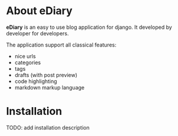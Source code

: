 About eDiary
============

**eDiary** is an easy to use blog application for django. It developed by
developer for developers.

The application support all classical features:

- nice urls
- categories
- tags
- drafts (with post preview)
- code highlighting
- markdown markup language

Installation
============

TODO: add installation description

